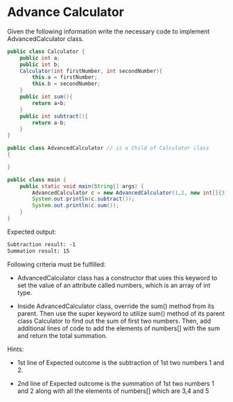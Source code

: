 # Advance Calculator

Given the following information write the necessary code to implement AdvancedCalculator
class.

```java
public class Calculator {
    public int a;
    public int b;
    Calculator(int firstNumber, int secondNumber){
        this.a = firstNumber;
        this.b = secondNumber;
    }
    public int sum(){
        return a+b;
    }
    public int subtract(){
        return a-b;
    }
}

```

```java
public class AdvancedCalculator // is a Child of Calculator class
{

}
```

```java
public class main {
    public static void main(String[] args) {
        AdvancedCalculator c = new AdvancedCalculator(1,2, new int[]{3, 4, 5});
        System.out.println(c.subtract());
        System.out.println(c.sum());
    }
}
```

Expected output:

```txt
Subtraction result: -1
Summation result: 15
```

Following criteria must be fulfilled:

- AdvancedCalculator class has a constructor that uses this keyword to set the value of an attribute called numbers, which is an array of int type.

- Inside AdvancedCalculator class, override the sum() method from its parent. Then use the super keyword to utilize sum() method of its parent class Calculator to find out the sum of first two numbers. Then, add additional lines of code to add the elements of numbers[] with the sum and return the total summation.

Hints:

- 1st line of Expected outcome is the subtraction of 1st two numbers 1 and 2.

- 2nd line of Expected outcome is the summation of 1st two numbers 1 and 2 along with all the elements of numbers[] which are 3,4 and 5
